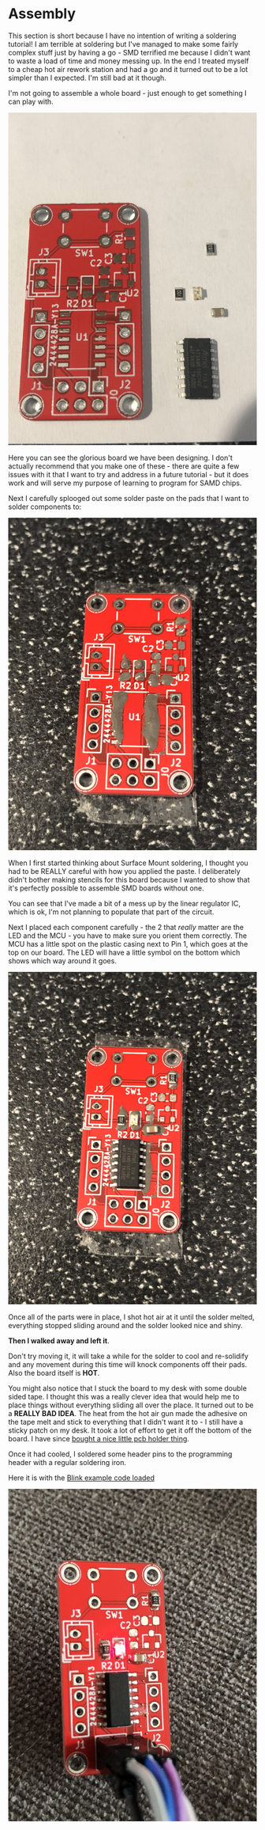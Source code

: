 # Assembly

This section is short because I have no intention of writing a soldering tutorial! I am terrible at soldering but I've managed to make some fairly complex stuff just by having a go - SMD terrified me because I didn't want to waste a load of time and money messing up. In the end I treated myself to a cheap hot air rework station and had a go and it turned out to be a lot simpler than I expected. I'm still bad at it though.

I'm not going to assemble a whole board - just enough to get something I can play with.

![Parts][01]

Here you can see the glorious board we have been designing. I don't actually recommend that you make one of these - there are quite a few issues with it that I want to try and address in a future tutorial - but it does work and will serve my purpose of learning to program for SAMD chips.

Next I carefully splooged out some solder paste on the pads that I want to solder components to:

![Paste][02]

When I first started thinking about Surface Mount soldering, I thought you had to be REALLY careful with how you applied the paste. I deliberately didn't bother making stencils for this board because I wanted to show that it's perfectly possible to assemble SMD boards without one.

You can see that I've made a bit of a mess up by the linear regulator IC, which is ok, I'm not planning to populate that part of the circuit.

Next I placed each component carefully - the 2 that *really* matter are the LED and the MCU - you have to make sure you orient them correctly. The MCU has a little spot on the plastic casing next to Pin 1, which goes at the top on our board. The LED will have a little symbol on the bottom which shows which way around it goes.

![Placed][03]

Once all of the parts were in place, I shot hot air at it until the solder melted, everything stopped sliding around and the solder looked nice and shiny.

**Then I walked away and left it**.

Don't try moving it, it will take a while for the solder to cool and re-solidify and any movement during this time will knock components off their pads. Also the board itself is **HOT**.

You might also notice that I stuck the board to my desk with some double sided tape. I thought this was a really clever idea that would help me to place things without everything sliding all over the place. It turned out to be a **REALLY BAD IDEA**. The heat from the hot air gun made the adhesive on the tape melt and stick to everything that I didn't want it to - I still have a sticky patch on my desk. It took a lot of effort to get it off the bottom of the board. I have since [bought a nice little pcb holder thing](https://thepihut.com/products/adafruit-fully-adjustable-pcb-clamp-holder-ada3791).

Once it had cooled, I soldered some header pins to the programming header with a regular soldering iron.

Here it is with the [Blink example code loaded](https://github.com/MalphasWats/hawk/blob/master/blink/blink.c)

![Programmed][04]

[01]: photos/01-parts-knolled.jpeg
[02]: photos/02-paste.jpeg
[03]: photos/03-components-placed.jpeg
[04]: photos/04-blink.jpeg
